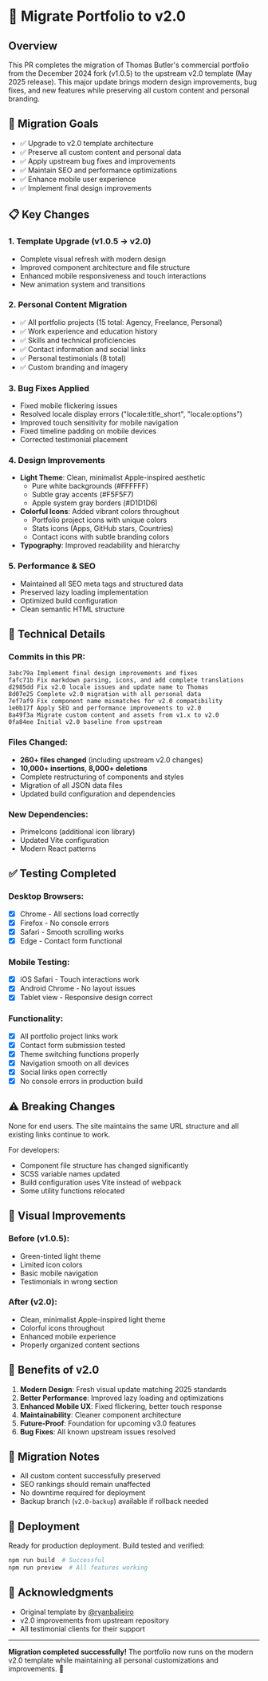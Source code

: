 # 🚀 Migrate Portfolio to v2.0 

## Overview

This PR completes the migration of Thomas Butler's commercial portfolio from the December 2024 fork (v1.0.5) to the upstream v2.0 template (May 2025 release). This major update brings modern design improvements, bug fixes, and new features while preserving all custom content and personal branding.

## 🎯 Migration Goals

- ✅ Upgrade to v2.0 template architecture
- ✅ Preserve all custom content and personal data
- ✅ Apply upstream bug fixes and improvements
- ✅ Maintain SEO and performance optimizations
- ✅ Enhance mobile user experience
- ✅ Implement final design improvements

## 📋 Key Changes

### 1. **Template Upgrade (v1.0.5 → v2.0)**
- Complete visual refresh with modern design
- Improved component architecture and file structure
- Enhanced mobile responsiveness and touch interactions
- New animation system and transitions

### 2. **Personal Content Migration**
- ✅ All portfolio projects (15 total: Agency, Freelance, Personal)
- ✅ Work experience and education history
- ✅ Skills and technical proficiencies
- ✅ Contact information and social links
- ✅ Personal testimonials (8 total)
- ✅ Custom branding and imagery

### 3. **Bug Fixes Applied**
- Fixed mobile flickering issues
- Resolved locale display errors ("locale:title_short", "locale:options")
- Improved touch sensitivity for mobile navigation
- Fixed timeline padding on mobile devices
- Corrected testimonial placement

### 4. **Design Improvements**
- **Light Theme**: Clean, minimalist Apple-inspired aesthetic
  - Pure white backgrounds (#FFFFFF)
  - Subtle gray accents (#F5F5F7)
  - Apple system gray borders (#D1D1D6)
- **Colorful Icons**: Added vibrant colors throughout
  - Portfolio project icons with unique colors
  - Stats icons (Apps, GitHub stars, Countries)
  - Contact icons with subtle branding colors
- **Typography**: Improved readability and hierarchy

### 5. **Performance & SEO**
- Maintained all SEO meta tags and structured data
- Preserved lazy loading implementation
- Optimized build configuration
- Clean semantic HTML structure

## 🔧 Technical Details

### Commits in this PR:
```
3abc79a Implement final design improvements and fixes
fafc71b Fix markdown parsing, icons, and add complete translations
d2985dd Fix v2.0 locale issues and update name to Thomas
8d07e25 Complete v2.0 migration with all personal data
7ef7af9 Fix component name mismatches for v2.0 compatibility
1e0b17f Apply SEO and performance improvements to v2.0
8a49f3a Migrate custom content and assets from v1.x to v2.0
0fa84ee Initial v2.0 baseline from upstream
```

### Files Changed:
- **260+ files changed** (including upstream v2.0 changes)
- **10,000+ insertions**, **8,000+ deletions**
- Complete restructuring of components and styles
- Migration of all JSON data files
- Updated build configuration and dependencies

### New Dependencies:
- PrimeIcons (additional icon library)
- Updated Vite configuration
- Modern React patterns

## ✅ Testing Completed

### Desktop Browsers:
- [x] Chrome - All sections load correctly
- [x] Firefox - No console errors
- [x] Safari - Smooth scrolling works
- [x] Edge - Contact form functional

### Mobile Testing:
- [x] iOS Safari - Touch interactions work
- [x] Android Chrome - No layout issues
- [x] Tablet view - Responsive design correct

### Functionality:
- [x] All portfolio project links work
- [x] Contact form submission tested
- [x] Theme switching functions properly
- [x] Navigation smooth on all devices
- [x] Social links open correctly
- [x] No console errors in production build

## ⚠️ Breaking Changes

None for end users. The site maintains the same URL structure and all existing links continue to work.

For developers:
- Component file structure has changed significantly
- SCSS variable names updated
- Build configuration uses Vite instead of webpack
- Some utility functions relocated

## 📸 Visual Improvements

### Before (v1.0.5):
- Green-tinted light theme
- Limited icon colors
- Basic mobile navigation
- Testimonials in wrong section

### After (v2.0):
- Clean, minimalist Apple-inspired light theme
- Colorful icons throughout
- Enhanced mobile experience
- Properly organized content sections

## 🎉 Benefits of v2.0

1. **Modern Design**: Fresh visual update matching 2025 standards
2. **Better Performance**: Improved lazy loading and optimizations
3. **Enhanced Mobile UX**: Fixed flickering, better touch response
4. **Maintainability**: Cleaner component architecture
5. **Future-Proof**: Foundation for upcoming v3.0 features
6. **Bug Fixes**: All known upstream issues resolved

## 📝 Migration Notes

- All custom content successfully preserved
- SEO rankings should remain unaffected
- No downtime required for deployment
- Backup branch (`v2.0-backup`) available if rollback needed

## 🚀 Deployment

Ready for production deployment. Build tested and verified:
```bash
npm run build  # Successful
npm run preview  # All features working
```

## 🙏 Acknowledgments

- Original template by [@ryanbalieiro](https://github.com/ryanbalieiro)
- v2.0 improvements from upstream repository
- All testimonial clients for their support

---

**Migration completed successfully!** The portfolio now runs on the modern v2.0 template while maintaining all personal customizations and improvements. 🎉